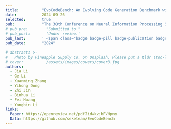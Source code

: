 ```yaml
---
title:          "EvoCodeBench: An Evolving Code Generation Benchmark with Domain-Specific Evaluations"
date:           2024-09-26
selected:       true
pub:            "The 38th Conference on Neural Information Processing Systems (NeurIPS 2024 D&B Track)"
# pub_pre:        "Submitted to "
# pub_post:       'Under review.'
pub_last:       ' <span class="badge badge-pill badge-publication badge-success">CCF-A, Poster</span>'
pub_date:       "2024"

# abstract: >-
#   Photo by Pineapple Supply Co. on Unsplash. Please put a tldr (too-long-didnt-read, 1~2 sentences) of your publication here. It is not recommended to put the actual abstract here because it is usually too long to fit in. $\LaTeX$ is supported. $a=b+c$.
# cover:          /assets/images/covers/cover3.jpg
authors:
  - Jia Li
  - Ge Li
  - Xuanming Zhang
  - Yihong Dong
  - Zhi Jin
  - Binhua Li
  - Fei Huang
  - Yongbin Li
links:
  Paper: https://openreview.net/pdf?id=kvjbFVHpny
  Data: https://github.com/seketeam/EvoCodeBench
---
```

